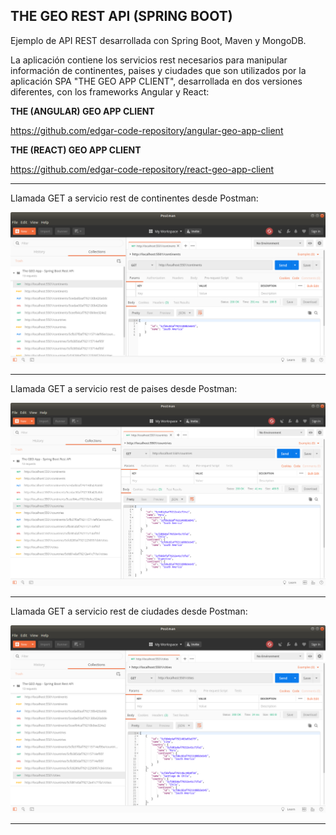 THE GEO REST API (SPRING BOOT)
------------------------------------------------------------------------------------------------------

Ejemplo de API REST desarrollada con Spring Boot, Maven y MongoDB.

La aplicación contiene los servicios rest necesarios para manipular información
de continentes, paises y ciudades que son utilizados por la aplicación SPA "THE GEO APP CLIENT",
desarrollada en dos versiones diferentes, con los frameworks Angular y React:

**THE (ANGULAR) GEO APP CLIENT**

https://github.com/edgar-code-repository/angular-geo-app-client

**THE (REACT) GEO APP CLIENT**

https://github.com/edgar-code-repository/react-geo-app-client

------------------------------------------------------------------------------------------------------

Llamada GET a servicio rest de continentes desde Postman:

![Screenshot Main](screenshots/continents_get_call.png)

------------------------------------------------------------------------------------------------------

Llamada GET a servicio rest de paises desde Postman:

![Screenshot Continentes](screenshots/countries_get_call.png)

------------------------------------------------------------------------------------------------------

Llamada GET a servicio rest de ciudades desde Postman:

![Screenshot Paises](screenshots/cities_get_call.png)

------------------------------------------------------------------------------------------------------
